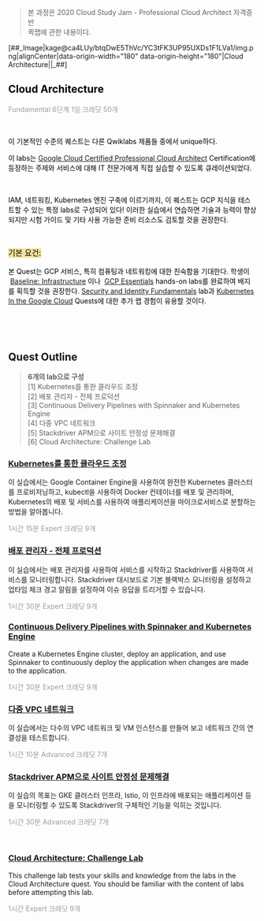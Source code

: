 <blockquote data-ke-size="size26" data-ke-style="style3"><span>본 과정은 2020 Cloud Study Jam - <span>Professional Cloud Architect 자격증반<br />퀵랩에 관한 내용이다.</span></span></blockquote>
<p>[##_Image|kage@ca4LUy/btqDwE5ThVc/YC3tFK3UP95UXDs1F1LVa1/img.png|alignCenter|data-origin-width="180" data-origin-height="180"|Cloud Architecture||_##]</p>
<h2 data-ke-size="size26"><span style="color: #000000;">Cloud Architecture</span></h2>
<p><span style="color: #9d9d9d;">Fundamental&nbsp;6단계&nbsp;1일&nbsp;크레딧 50개</span></p>
<p>&nbsp;</p>
<p><span style="color: #000000;">이 기본적인 수준의 퀘스트는 다른 Qwiklabs 제품들 중에서 unique하다. </span></p>
<p><span style="color: #000000;">이 labs는 <a href="https://cloud.google.com/certification/cloud-architect">Google Cloud Certified Professional Cloud Architect</a><span><span>&nbsp;</span>Certification</span>에 등장하는 주제와 서비스에 대해 IT 전문가에게 직접 실습할 수 있도록 큐레이션되었다. </span></p>
<p>&nbsp;</p>
<p><span style="color: #000000;">IAM, 네트워킹, Kubernetes 엔진 구축에 이르기까지, 이 퀘스트는 GCP 지식을 테스트할 수 있는 특정 labs로 구성되어 있다! </span><span style="color: #000000;">이러한 실습에서 연습하면 기술과 능력이 향상되지만 시험 가이드 및 기타 사용 가능한 준비 리소스도 검토할 것을 권장한다.</span></p>
<p>&nbsp;</p>
<p style="font-size: 1.12em;" data-ke-size="size16"><span style="color: #000000; background-color: #f6e199;">기본 요건:</span></p>
<p><span style="color: #000000;"><span style="color: #000000;">본 Quest는 GCP 서비스, 특히 컴퓨팅과 네트워킹에 대한 친숙함을 기대한다. 학생이 <span><span>&nbsp;</span></span><a href="https://google.qwiklabs.com/quests/33">Baseline: Infrastructure</a> 이나 <span><span>&nbsp;</span></span><a href="https://google.qwiklabs.com/quests/23">GCP Essentials</a> hands-on labs를 완료하여 배지를 획득할 것을 권장한다. <a href="https://google.qwiklabs.com/quests/40">Security and Identity Fundamentals</a><span><span> lab과 </span></span><a href="https://google.qwiklabs.com/quests/29">Kubernetes In the Google Cloud</a><span><span>&nbsp;</span>Quests에 </span>대한 추가 랩 경험이 유용할 것이다.</span></span></p>
<p>&nbsp;</p>
<p>&nbsp;</p>
<h2>Quest Outline</h2>
<blockquote data-ke-style="style3"><b>6개의 lab으로 구성</b><br />[1] Kubernetes를 통한 클라우드 조정<br />[2] 배포 관리자 - 전체 프로덕션<br />[3] Continuous Delivery Pipelines with Spinnaker and Kubernetes Engine<br />[4] 다중 VPC 네트워크<br />[5] Stackdriver APM으로 사이트 안정성 문제해결<br />[6] Cloud Architecture: Challenge Lab</blockquote>
<h3><a href="https://google.qwiklabs.com/focuses/557?parent=catalog&amp;qlcampaign=6s-Certi-24">Kubernetes를 통한 클라우드 조정</a></h3>
<p>이 실습에서는 Google Container Engine을 사용하여 완전한 Kubernetes 클러스터를 프로비저닝하고, kubectl을 사용하여 Docker 컨테이너를 배포 및 관리하며, Kubernetes의 배포 및 서비스를 사용하여 애플리케이션을 마이크로서비스로 분할하는 방법을 알아봅니다.</p>
<p><span style="color: #9d9d9d;">1시간 15분 Expert 크레딧 9개</span></p>
<h3><a href="https://google.qwiklabs.com/focuses/981?parent=catalog&amp;qlcampaign=6s-Certi-24">배포 관리자 - 전체 프로덕션</a></h3>
<p>이 실습에서는 배포 관리자를 사용하여 서비스를 시작하고 Stackdriver를 사용하여 서비스를 모니터링합니다. Stackdriver 대시보드로 기본 블랙박스 모니터링을 설정하고 업타임 체크 경고 알림을 설정하여 이슈 응답을 트리거할 수 있습니다.</p>
<p><span style="color: #9d9d9d;">1시간 30분 Expert&nbsp;크레딧 9개</span></p>
<h3><a href="https://google.qwiklabs.com/focuses/552?parent=catalog&amp;qlcampaign=6s-Certi-24">Continuous Delivery Pipelines with Spinnaker and Kubernetes Engine</a></h3>
<p>Create a Kubernetes Engine cluster, deploy an application, and use Spinnaker to continuously deploy the application when changes are made to the application.</p>
<p><span style="color: #9d9d9d;">1시간 30분 Expert 크레딧 9개</span></p>
<h3><a href="https://google.qwiklabs.com/focuses/1230?parent=catalog&amp;qlcampaign=6s-Certi-24">다중 VPC 네트워크</a></h3>
<p>이 실습에서는 다수의 VPC 네트워크 및 VM 인스턴스를 만들어 보고 네트워크 간의 연결성을 테스트합니다.</p>
<p><span style="color: #9d9d9d;">1시간 10분 Advanced 크레딧 7개</span></p>
<h3><a href="https://google.qwiklabs.com/focuses/4186?parent=catalog&amp;qlcampaign=6s-Certi-24">Stackdriver APM으로 사이트 안정성 문제해결</a></h3>
<p>이 실습의 목표는 GKE 클러스터 인프라, Istio, 이 인프라에 배포되는 애플리케이션 등을 모니터링할 수 있도록 Stackdriver의 구체적인 기능을 익히는 것입니다.</p>
<p><span style="color: #9d9d9d;">1시간 30분 Advanced 크레딧 7개</span></p>
<p>&nbsp;</p>
<h3><a href="https://google.qwiklabs.com/focuses/10417?parent=catalog&amp;qlcampaign=6s-Certi-24">Cloud Architecture: Challenge Lab</a></h3>
<p>This challenge lab tests your skills and knowledge from the labs in the Cloud Architecture quest. You should be familiar with the content of labs before attempting this lab.</p>
<p><span style="color: #9d9d9d;">1시간 Expert 크레딧 9개</span></p>
